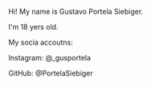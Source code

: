 Hi! My name is Gustavo Portela Siebiger.

I'm 18 yers old.

My socia accoutns:

Instagram: @_gusportela

GitHub: @PortelaSiebiger
